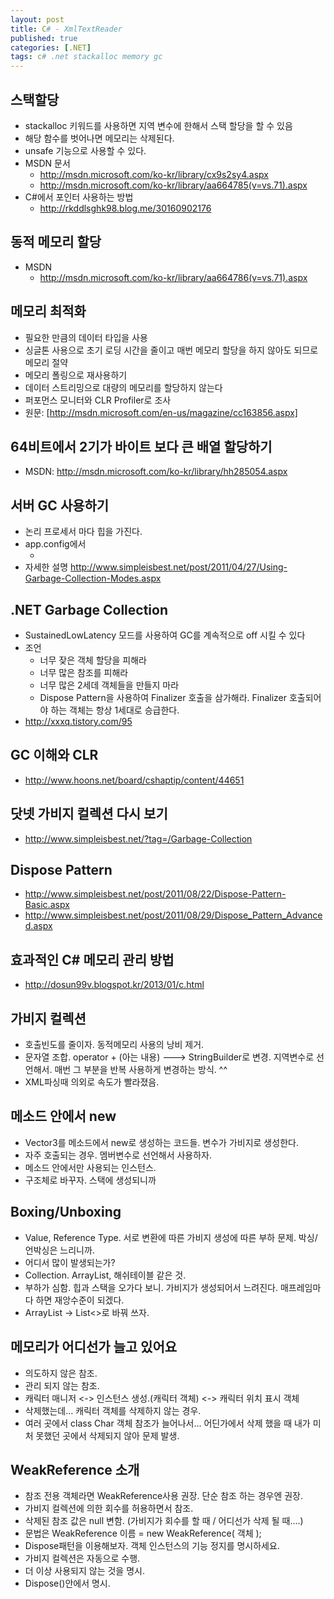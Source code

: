 ```yaml
---
layout: post
title: C# - XmlTextReader
published: true
categories: [.NET]
tags: c# .net stackalloc memory gc
---
```

## 스택할당
- stackalloc 키워드를 사용하면 지역 변수에 한해서 스택 할당을 할 수 있음
- 해당 함수를 벗어나면 메모리는 삭제된다.
- unsafe 기능으로 사용할 수 있다.
- MSDN 문서
    - http://msdn.microsoft.com/ko-kr/library/cx9s2sy4.aspx
    - http://msdn.microsoft.com/ko-kr/library/aa664785(v=vs.71).aspx
- C#에서 포인터 사용하는 방법
    - http://rkddlsghk98.blog.me/30160902176
  
  
  
## 동적 메모리 할당
- MSDN
    - http://msdn.microsoft.com/ko-kr/library/aa664786(v=vs.71).aspx
  
  
  
## 메모리 최적화
- 필요한 만큼의 데이터 타입을 사용
- 싱글톤 사용으로 초기 로딩 시간을 줄이고 매번 메모리 할당을 하지 않아도 되므로 메모리 절약
- 메모리 폴링으로 재사용하기
- 데이터 스트리밍으로 대량의 메모리를 할당하지 않는다
- 퍼포먼스 모니터와 CLR Profiler로 조사
- 원문: [http://msdn.microsoft.com/en-us/magazine/cc163856.aspx]
  
  
  
## 64비트에서 2기가 바이트 보다 큰 배열 할당하기
- MSDN: http://msdn.microsoft.com/ko-kr/library/hh285054.aspx
  
  
  
## 서버 GC 사용하기
- 논리 프로세서 마다 힙을 가진다.
- app.config에서 
    - <gcServer enabled=”true” />
- 자세한 설명 http://www.simpleisbest.net/post/2011/04/27/Using-Garbage-Collection-Modes.aspx
  
  
  
## .NET Garbage Collection
- SustainedLowLatency 모드를 사용하여 GC를 계속적으로 off 시킬 수 있다
- 조언
    - 너무 잦은 객체 할당을 피해라
    - 너무 많은 참조를 피해라
    - 너무 많은 2세데 객체들을 만들지 마라
    - Dispose Pattern을 사용하여 Finalizer 호출을 삼가해라. Finalizer 호출되어야 하는 객체는 항상 1세대로 승급한다.
- http://xxxq.tistory.com/95
  
  
  
## GC 이해와 CLR
- http://www.hoons.net/board/cshaptip/content/44651
  
  
  
## 닷넷 가비지 컬렉션 다시 보기
- http://www.simpleisbest.net/?tag=/Garbage-Collection
  
  
  
## Dispose Pattern
- http://www.simpleisbest.net/post/2011/08/22/Dispose-Pattern-Basic.aspx
- http://www.simpleisbest.net/post/2011/08/29/Dispose_Pattern_Advanced.aspx
  
  
  
## 효과적인 C# 메모리 관리 방법
- http://dosun99v.blogspot.kr/2013/01/c.html
  
  
  
## 가비지 컬렉션
- 호출빈도를 줄이자. 동적메모리 사용의 낭비 제거.
- 문자열 조합. operator + (아는 내용) ---> StringBuilder로 변경. 지역변수로 선언해서. 매번 그 부분을 반복 사용하게 변경하는 방식. ^^
- XML파싱때 의외로 속도가 빨라졌음.
  
  
  
## 메소드 안에서 new
- Vector3를 메소드에서 new로 생성하는 코드들. 변수가 가비지로 생성한다.
- 자주 호출되는 경우. 멤버변수로 선언해서 사용하자.
- 메소드 안에서만 사용되는 인스턴스.
- 구조체로 바꾸자. 스택에 생성되니까
  
  
  
## Boxing/Unboxing
- Value, Reference Type. 서로 변환에 따른 가비지 생성에 따른 부하 문제. 박싱/언박싱은 느리니까.
- 어디서 많이 발생되는가?
- Collection. ArrayList, 해쉬테이블 같은 것.
- 부하가 심함. 힙과 스택을 오가다 보니. 가비지가 생성되어서 느려진다. 매프레임마다 하면 재앙수준이 되겠다.
- ArrayList -> List<>로 바꿔 쓰자.
  
  
  
## 메모리가 어디선가 늘고 있어요
- 의도하지 않은 참조.
- 관리 되지 않는 참조.
- 캐릭터 매니저 <-> 인스턴스 생성.(캐릭터 객체) <-> 캐릭터 위치 표시 객체
- 삭제했는데… 캐릭터 객체를 삭제하지 않는 경우.
- 여러 곳에서 class Char 객체 참조가 늘어나서... 어딘가에서 삭제 했을 때 내가 미처 못했던 곳에서 삭제되지 않아 문제 발생.
   
  
  
## WeakReference 소개
- 참조 전용 객체라면 WeakReference사용 권장. 단순 참조 하는 경우엔 권장.
- 가비지 컬렉션에 의한 회수를 허용하면서 참조.
- 삭제된 참조 값은 null 변함.  (가비지가 회수를 할 때 / 어디선가 삭제 될 때….)
- 문법은  WeakReference 이름 =  new WeakReference( 객체 );
- Dispose패턴을 이용해보자. 객체 인스턴스의 기능 정지를 명시하세요.
- 가비지 컬렉션은 자동으로 수행.
- 더 이상 사용되지 않는 것을 명시.
- Dispose()안에서 명시.
  
  
  